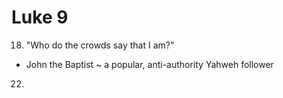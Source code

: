# Luke 9

18) "Who do the crowds say that I am?"
- John the Baptist ~ a popular, anti-authority Yahweh follower


22) 